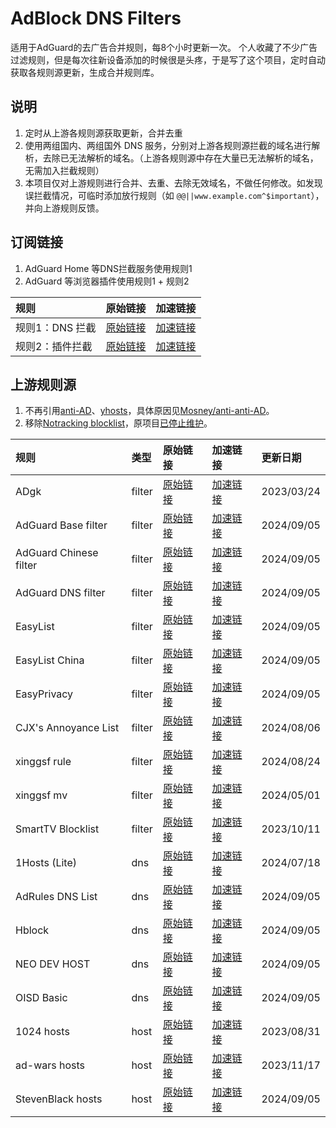 # AdBlock DNS Filters
适用于AdGuard的去广告合并规则，每8个小时更新一次。
个人收藏了不少广告过滤规则，但是每次往新设备添加的时候很是头疼，于是写了这个项目，定时自动获取各规则源更新，生成合并规则库。
## 说明
1. 定时从上游各规则源获取更新，合并去重
2. 使用两组国内、两组国外 DNS 服务，分别对上游各规则源拦截的域名进行解析，去除已无法解析的域名。（上游各规则源中存在大量已无法解析的域名，无需加入拦截规则）
3. 本项目仅对上游规则进行合并、去重、去除无效域名，不做任何修改。如发现误拦截情况，可临时添加放行规则（如 `@@||www.example.com^$important`），并向上游规则反馈。

## 订阅链接
1. AdGuard Home 等DNS拦截服务使用规则1
2. AdGuard 等浏览器插件使用规则1 + 规则2

| 规则 | 原始链接 | 加速链接 |
|:-|:-|:-|
| 规则1：DNS 拦截 | [原始链接](https://raw.githubusercontent.com/217heidai/adblockfilters/main/rules/adblockdns.txt) | [加速链接](https://mirror.ghproxy.com/https://raw.githubusercontent.com/217heidai/adblockfilters/main/rules/adblockdns.txt) |
| 规则2：插件拦截 | [原始链接](https://raw.githubusercontent.com/217heidai/adblockfilters/main/rules/adblockfilters.txt) | [加速链接](https://mirror.ghproxy.com/https://raw.githubusercontent.com/217heidai/adblockfilters/main/rules/adblockfilters.txt) |
## 上游规则源
1. 不再引用[anti-AD](https://anti-ad.net/adguard.txt)、[yhosts](https://raw.githubusercontent.com/VeleSila/yhosts/master/hosts.txt)，具体原因见[Mosney/anti-anti-AD](https://github.com/Mosney/anti-anti-AD)。
2. 移除[Notracking blocklist](https://raw.githubusercontent.com/notracking/hosts-blocklists/master/adblock/adblock.txt)，原项目[已停止维护](https://github.com/notracking/hosts-blocklists/issues/900)。

| 规则 | 类型 | 原始链接 | 加速链接 | 更新日期 |
|:-|:-|:-|:-|:-|
| ADgk | filter | [原始链接](https://raw.githubusercontent.com/banbendalao/ADgk/master/ADgk.txt) | [加速链接](https://mirror.ghproxy.com/https://raw.githubusercontent.com/217heidai/adblockfilters/main/rules/ADgk.txt) | 2023/03/24 |
| AdGuard Base filter | filter | [原始链接](https://raw.githubusercontent.com/AdguardTeam/FiltersRegistry/master/filters/filter_2_Base/filter.txt) | [加速链接](https://mirror.ghproxy.com/https://raw.githubusercontent.com/217heidai/adblockfilters/main/rules/AdGuard_Base_filter.txt) | 2024/09/05 |
| AdGuard Chinese filter | filter | [原始链接](https://raw.githubusercontent.com/AdguardTeam/FiltersRegistry/master/filters/filter_224_Chinese/filter.txt) | [加速链接](https://mirror.ghproxy.com/https://raw.githubusercontent.com/217heidai/adblockfilters/main/rules/AdGuard_Chinese_filter.txt) | 2024/09/05 |
| AdGuard DNS filter | filter | [原始链接](https://adguardteam.github.io/AdGuardSDNSFilter/Filters/filter.txt) | [加速链接](https://mirror.ghproxy.com/https://raw.githubusercontent.com/217heidai/adblockfilters/main/rules/AdGuard_DNS_filter.txt) | 2024/09/05 |
| EasyList | filter | [原始链接](https://easylist-downloads.adblockplus.org/easylist.txt) | [加速链接](https://mirror.ghproxy.com/https://raw.githubusercontent.com/217heidai/adblockfilters/main/rules/EasyList.txt) | 2024/09/05 |
| EasyList China | filter | [原始链接](https://easylist-downloads.adblockplus.org/easylistchina.txt) | [加速链接](https://mirror.ghproxy.com/https://raw.githubusercontent.com/217heidai/adblockfilters/main/rules/EasyList_China.txt) | 2024/09/05 |
| EasyPrivacy | filter | [原始链接](https://easylist-downloads.adblockplus.org/easyprivacy.txt) | [加速链接](https://mirror.ghproxy.com/https://raw.githubusercontent.com/217heidai/adblockfilters/main/rules/EasyPrivacy.txt) | 2024/09/05 |
| CJX's Annoyance List | filter | [原始链接](https://raw.githubusercontent.com/cjx82630/cjxlist/master/cjx-annoyance.txt) | [加速链接](https://mirror.ghproxy.com/https://raw.githubusercontent.com/217heidai/adblockfilters/main/rules/CJX's_Annoyance_List.txt) | 2024/08/06 |
| xinggsf rule | filter | [原始链接](https://raw.githubusercontent.com/xinggsf/Adblock-Plus-Rule/master/rule.txt) | [加速链接](https://mirror.ghproxy.com/https://raw.githubusercontent.com/217heidai/adblockfilters/main/rules/xinggsf_rule.txt) | 2024/08/24 |
| xinggsf mv | filter | [原始链接](https://raw.githubusercontent.com/xinggsf/Adblock-Plus-Rule/master/mv.txt) | [加速链接](https://mirror.ghproxy.com/https://raw.githubusercontent.com/217heidai/adblockfilters/main/rules/xinggsf_mv.txt) | 2024/05/01 |
| SmartTV Blocklist | filter | [原始链接](https://raw.githubusercontent.com/Perflyst/PiHoleBlocklist/master/SmartTV-AGH.txt) | [加速链接](https://mirror.ghproxy.com/https://raw.githubusercontent.com/217heidai/adblockfilters/main/rules/SmartTV_Blocklist.txt) | 2023/10/11 |
| 1Hosts (Lite) | dns | [原始链接](https://raw.githubusercontent.com/badmojr/1Hosts/master/Lite/adblock.txt) | [加速链接](https://mirror.ghproxy.com/https://raw.githubusercontent.com/217heidai/adblockfilters/main/rules/1Hosts_(Lite).txt) | 2024/07/18 |
| AdRules DNS List | dns | [原始链接](https://raw.githubusercontent.com/Cats-Team/AdRules/main/dns.txt) | [加速链接](https://mirror.ghproxy.com/https://raw.githubusercontent.com/217heidai/adblockfilters/main/rules/AdRules_DNS_List.txt) | 2024/09/05 |
| Hblock | dns | [原始链接](https://hblock.molinero.dev/hosts_adblock.txt) | [加速链接](https://mirror.ghproxy.com/https://raw.githubusercontent.com/217heidai/adblockfilters/main/rules/Hblock.txt) | 2024/09/05 |
| NEO DEV HOST | dns | [原始链接](https://raw.githubusercontent.com/neodevpro/neodevhost/master/lite_adblocker) | [加速链接](https://mirror.ghproxy.com/https://raw.githubusercontent.com/217heidai/adblockfilters/main/rules/NEO_DEV_HOST.txt) | 2024/09/05 |
| OISD Basic | dns | [原始链接](https://abp.oisd.nl/basic/) | [加速链接](https://mirror.ghproxy.com/https://raw.githubusercontent.com/217heidai/adblockfilters/main/rules/OISD_Basic.txt) | 2024/09/05 |
| 1024 hosts | host | [原始链接](https://raw.githubusercontent.com/Goooler/1024_hosts/master/hosts) | [加速链接](https://mirror.ghproxy.com/https://raw.githubusercontent.com/217heidai/adblockfilters/main/rules/1024_hosts.txt) | 2023/08/31 |
| ad-wars hosts | host | [原始链接](https://raw.githubusercontent.com/jdlingyu/ad-wars/master/hosts) | [加速链接](https://mirror.ghproxy.com/https://raw.githubusercontent.com/217heidai/adblockfilters/main/rules/ad-wars_hosts.txt) | 2023/11/17 |
| StevenBlack hosts | host | [原始链接](https://raw.githubusercontent.com/StevenBlack/hosts/master/hosts) | [加速链接](https://mirror.ghproxy.com/https://raw.githubusercontent.com/217heidai/adblockfilters/main/rules/StevenBlack_hosts.txt) | 2024/09/05 |
